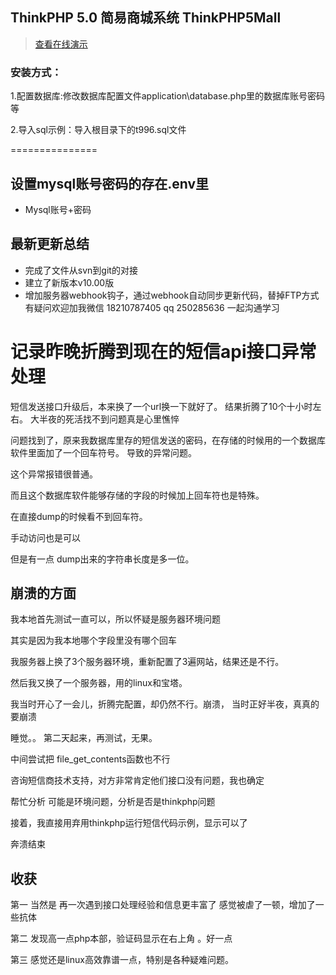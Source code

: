 

## ThinkPHP 5.0 简易商城系统 ThinkPHP5Mall

> [查看在线演示](http://open.gaoxueya.com)  


### 安装方式：

1.配置数据库:修改数据库配置文件application\database.php里的数据库账号密码等

2.导入sql示例：导入根目录下的t996.sql文件

===============

## 设置mysql账号密码的存在.env里
+ Mysql账号+密码 

## 最新更新总结
+ 完成了文件从svn到git的对接
+ 建立了新版本v10.00版
+ 增加服务器webhook钩子，通过webhook自动同步更新代码，替掉FTP方式
有疑问欢迎加我微信 18210787405  qq 250285636  一起沟通学习


# 记录昨晚折腾到现在的短信api接口异常处理

短信发送接口升级后，本来换了一个url换一下就好了。
结果折腾了10个十小时左右。
大半夜的死活找不到问题真是心里憔悴

问题找到了，原来我数据库里存的短信发送的密码，在存储的时候用的一个数据库软件里面加了一个回车符号。
导致的异常问题。  

这个异常报错很普通。

而且这个数据库软件能够存储的字段的时候加上回车符也是特殊。

在直接dump的时候看不到回车符。

手动访问也是可以

但是有一点 dump出来的字符串长度是多一位。

## 崩溃的方面

我本地首先测试一直可以，所以怀疑是服务器环境问题

其实是因为我本地哪个字段里没有哪个回车

我服务器上换了3个服务器环境，重新配置了3遍网站，结果还是不行。

然后我又换了一个服务器，用的linux和宝塔。

我当时开心了一会儿，折腾完配置，却仍然不行。崩溃，
当时正好半夜，真真的要崩溃

睡觉。。
 第二天起来，再测试，无果。
 
 中间尝试把 file_get_contents函数也不行
 
 咨询短信商技术支持，对方非常肯定他们接口没有问题，我也确定
 
 帮忙分析 可能是环境问题，分析是否是thinkphp问题
 
 接着，我直接用弃用thinkphp运行短信代码示例，显示可以了
 
 奔溃结束
 
 ## 收获
 
 第一 当然是 再一次遇到接口处理经验和信息更丰富了
 感觉被虐了一顿，增加了一些抗体
 
 第二 发现高一点php本部，验证码显示在右上角 。好一点
 
 第三 感觉还是linux高效靠谱一点，特别是各种疑难问题。
 
 
